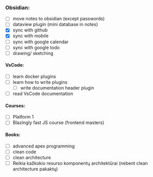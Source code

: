 ### Obsidian:

 - [ ] move notes to obsidian (except passwords)
 - [ ] dataview plugin (mini database in notes)
 - [x] sync with github
 - [x] sync with mobile
 - [ ] sync with google calendar
 - [ ] sync with google todo 
 - [ ] drawing/ sketching

#### VsCode:

 - [ ] learn docker plugins
 - [ ] learn how to write plugins
	 - [ ] write documentation header plugin
 - [ ] read VsCode documentation

#### Courses:

- [ ] Platform 1
- [ ] Blazingly fast JS course (frontend masters)

#### Books:

- [ ] advanced apex programming
- [ ] clean code
- [ ] clean architecture
- [ ] Reikia kažkokio resurso komponentų architektūrai (nebent clean architecture pakaktų)
